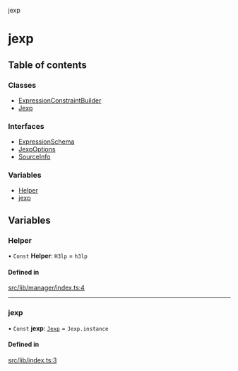 jexp

# jexp

## Table of contents

### Classes

- [ExpressionConstraintBuilder](classes/ExpressionConstraintBuilder.md)
- [Jexp](classes/Jexp.md)

### Interfaces

- [ExpressionSchema](interfaces/ExpressionSchema.md)
- [JexpOptions](interfaces/JexpOptions.md)
- [SourceInfo](interfaces/SourceInfo.md)

### Variables

- [Helper](README.md#helper)
- [jexp](README.md#jexp)

## Variables

### Helper

• `Const` **Helper**: `H3lp` = `h3lp`

#### Defined in

[src/lib/manager/index.ts:4](https://github.com/data7expressions/jexp/blob/634e26e/src/lib/manager/index.ts#L4)

___

### jexp

• `Const` **jexp**: [`Jexp`](classes/Jexp.md) = `Jexp.instance`

#### Defined in

[src/lib/index.ts:3](https://github.com/data7expressions/jexp/blob/634e26e/src/lib/index.ts#L3)
